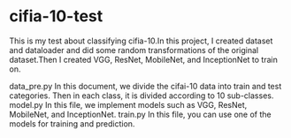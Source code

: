 # cifia-10-test
This is my test about classifying cifia-10.In this project, I created dataset and dataloader and did some random transformations of the original dataset.Then I created VGG, ResNet, MobileNet, and InceptionNet to train on.

data_pre.py In this document, we divide the cifai-10 data into train and test categories. Then in each class, it is divided according to 10 sub-classes.
model.py In this file, we implement models such as VGG, ResNet, MobileNet, and InceptionNet.
train.py In this file, you can use one of the models for training and prediction.